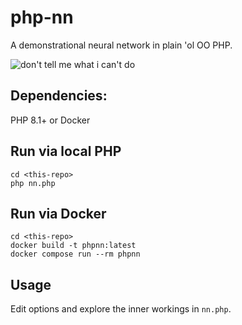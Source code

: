 # php-nn

A demonstrational neural network in plain 'ol OO PHP.

![don't tell me what i can't do](https://media.giphy.com/media/pVsn5LJEgMKxa/giphy.gif "don't tell me what i can't do")

## Dependencies:

PHP 8.1+ or Docker

## Run via local PHP

```
cd <this-repo>
php nn.php
```

## Run via Docker

```
cd <this-repo>
docker build -t phpnn:latest
docker compose run --rm phpnn
```

## Usage

Edit options and explore the inner workings in `nn.php`.


